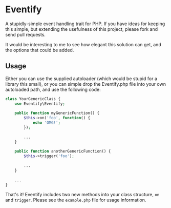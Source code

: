 # Eventify

A stupidly-simple event handling trait for PHP.  If you have ideas for keeping this simple, but extending the usefulness of this project, please fork and send pull requests.

It would be interesting to me to see how elegant this solution can get, and the options that could be added.

## Usage

Either you can use the supplied autoloader (which would be stupid for a library this small), or you can simple drop the Eventify.php file into your own autoloaded path, and
use the following code:

```php
class YourGenericClass {
	use Eventify\Eventify;
	
	public function myGenericFunction() {
		$this->on('foo', function() {
			echo 'OMG!';
		});
		
		...
	}
	
	public function anotherGenericFunction() {
		$this->trigger('foo');
		
		...
	}
    
	...
}
```

That's it!  Eventify includes two new methods into your class structure, `on` and `trigger`.  Please see the `example.php` file for usage information.
